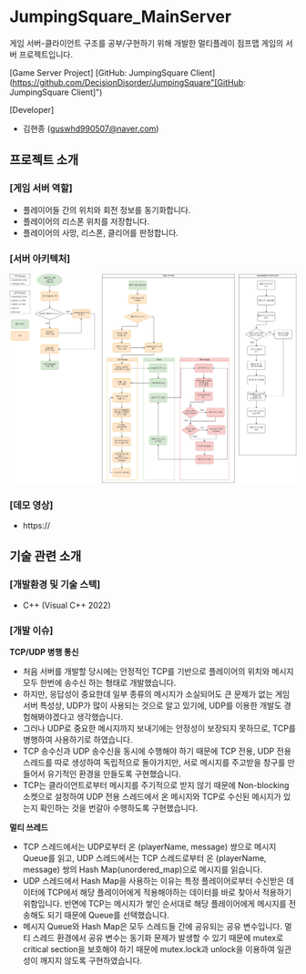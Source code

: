 # JumpingSquare_MainServer
게임 서버-클라이언트 구조를 공부/구현하기 위해 개발한 멀티플레이 점프맵 게임의 서버 프로젝트입니다.

[Game Server Project]
[GitHub: JumpingSquare Client](https://github.com/DecisionDisorder/JumpingSquare"[GitHub: JumpingSquare Client]")  

[Developer]
- 김현종 (guswhd990507@naver.com)

## 프로젝트 소개
### [게임 서버 역할]
- 플레이어들 간의 위치와 회전 정보를 동기화합니다.
- 플레이어의 리스폰 위치를 저장합니다.
- 플레이어의 사망, 리스폰, 클리어를 판정합니다.

### [서버 아키텍처]
<img src="/Image/JumpingSquare_TCP-UDP.png"/>

### [데모 영상]
- https://

## 기술 관련 소개
###  [개발환경 및 기술 스택]
- C++ (Visual C++ 2022)

### [개발 이슈]
**TCP/UDP 병행 통신**
- 처음 서버를 개발할 당시에는 안정적인 TCP를 기반으로 플레이어의 위치와 메시지 모두 한번에 송수신 하는 형태로 개발했습니다.
- 하지만, 응답성이 중요한데 일부 종류의 메시지가 소실되어도 큰 문제가 없는 게임 서버 특성상, UDP가 많이 사용되는 것으로 알고 있기에, UDP를 이용한 개발도 경험해봐야겠다고 생각했습니다.
- 그러나 UDP로 중요한 메시지까지 보내기에는 안정성이 보장되지 못하므로, TCP를 병행하여 사용하기로 하였습니다.
- TCP 송수신과 UDP 송수신을 동시에 수행해야 하기 때문에 TCP 전용, UDP 전용 스레드를 따로 생성하여 독립적으로 돌아가지만, 서로 메시지를 주고받을 창구를 만들어서 유기적인 환경을 만들도록 구현했습니다.
- TCP는 클라이언트로부터 메시지를 주기적으로 받지 않기 때문에 Non-blocking 소켓으로 설정하여 UDP 전용 스레드에서 온 메시지와 TCP로 수신된 메시지가 있는지 확인하는 것을 번갈아 수행하도록 구현했습니다.


**멀티 쓰레드**
- TCP 스레드에서는 UDP로부터 온 (playerName, message) 쌍으로 메시지 Queue를 읽고, UDP 스레드에서는 TCP 스레드로부터 온 (playerName, message) 쌍의 Hash Map(unordered_map)으로 메시지를 읽습니다.
- UDP  스레드에서 Hash Map을 사용하는 이유는 특정 플레이어로부터 수신받은 데이터에 TCP에서 해당 플레이어에게 적용해야하는 데이터를 바로 찾아서 적용하기 위함입니다. 반면에 TCP는 메시지가 쌓인 순서대로 해당 플레이어에게 메시지를 전송해도 되기 때문에 Queue를 선택했습니다.
- 메시지 Queue와 Hash Map은 모두 스레드들 간에 공유되는 공유 변수입니다. 멀티 스레드 환경에서 공유 변수는 동기화 문제가 발생할 수 있기 때문에 mutex로 critical section을 보호해야 하기 때문에 mutex.lock과 unlock을 이용하여 일관성이 깨지지 않도록 구현하였습니다.
